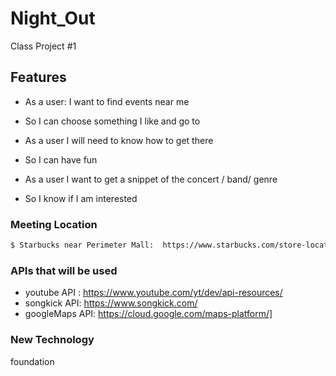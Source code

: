 # Night_Out
Class Project #1 

## Features

- As a user: I want to find events near me 
- So I can choose something I like and go to


- As a user I will need to know how to get there
- So I can have fun

- As a user I want to get a snippet of the concert / band/ genre 
- So I know if I am interested

### Meeting Location 
```sh 
$ Starbucks near Perimeter Mall:  https://www.starbucks.com/store-locator/store/7816/perimeter-mall-4400-ashford-dunwoody-road-perimeter-mall-atlanta-
```

### APIs that will be used
* youtube API : https://www.youtube.com/yt/dev/api-resources/
* songkick API: https://www.songkick.com/
* googleMaps API: https://cloud.google.com/maps-platform/]

### New Technology
foundation